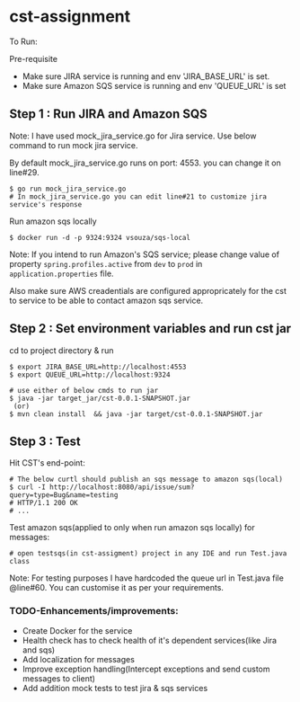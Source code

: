 # cst-assignment

To Run:

Pre-requisite
* Make sure JIRA service is running and env 'JIRA_BASE_URL' is set.
* Make sure Amazon SQS service is running and env 'QUEUE_URL' is set

## Step 1 : Run JIRA and Amazon SQS
Note: I have used mock_jira_service.go for Jira service. Use below command to run mock jira service.

By default mock_jira_service.go runs on port: 4553. you can change it on line#29.
```
$ go run mock_jira_service.go
# In mock_jira_service.go you can edit line#21 to customize jira service's response
```

Run amazon sqs locally
```
$ docker run -d -p 9324:9324 vsouza/sqs-local
```
Note: If you intend to run Amazon's SQS service; please change value of 
property `spring.profiles.active` from `dev` to `prod` in `application.properties` file. 

Also make sure AWS creadentials are configured appropricately for the cst to service to be able to contact amazon sqs service.

## Step 2 : Set environment variables and run cst jar

cd to project directory & run 
```
$ export JIRA_BASE_URL=http://localhost:4553
$ export QUEUE_URL=http://localhost:9324

# use either of below cmds to run jar
$ java -jar target_jar/cst-0.0.1-SNAPSHOT.jar
 (or)
$ mvn clean install  && java -jar target/cst-0.0.1-SNAPSHOT.jar
```

## Step 3 : Test
Hit CST's end-point:
```
# The below curtl should publish an sqs message to amazon sqs(local)
$ curl -I http://localhost:8080/api/issue/sum?query=type=Bug&name=testing
# HTTP/1.1 200 OK
# ...
```

Test amazon sqs(applied to only when run amazon sqs locally) for messages:
```
# open testsqs(in cst-assigment) project in any IDE and run Test.java class
```
Note: For testing purposes I have hardcoded the queue url in Test.java file @line#60. You can customise it as per your requirements.



### TODO-Enhancements/improvements:
* Create Docker for the service
* Health check has to check health of it's dependent services(like Jira and sqs)
* Add localization for messages
* Improve exception handling(Intercept exceptions and send custom messages to client)
* Add addition mock tests to test jira & sqs services
